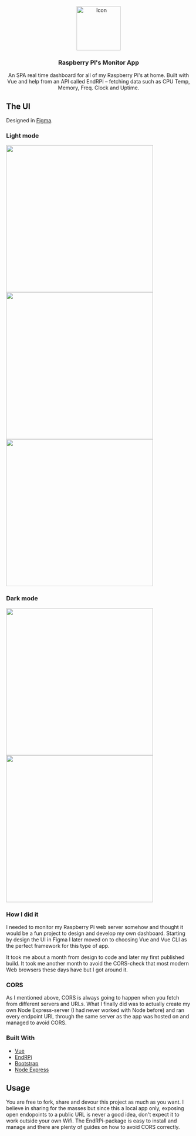 <br />
<p align="center">
    <img src="https://github.com/maclillis/rpi-system-monitor/assets/13959025/c2cb9814-6067-4839-877d-fe86a86af1dc" alt="Icon" width="120" height="120">

  <h3 align="center">Raspberry PI's Monitor App</h3>

  <p align="center">
An SPA real time dashboard for all of my Raspberry Pi's at home. Built with Vue and help from an API called EndRPI – fetching data such as CPU Temp, Memory, Freq. Clock and Uptime.
    <br />
  </p>
</p>

<!-- ABOUT THE PROJECT -->
## The UI

Designed in [Figma](https://figma.com/).

### Light mode
<img width="400" src="https://github.com/maclillis/rpi-system-monitor/assets/13959025/7c6a31ac-16ff-419d-8e29-22c39103d346">
<img width="400" src="https://github.com/maclillis/rpi-system-monitor/assets/13959025/7e9ec541-2069-4504-8944-89084a084d1d">
<img width="400" src="https://github.com/maclillis/rpi-system-monitor/assets/13959025/b8da7583-a3be-477b-a3d4-b27e0a3495fb">

### Dark mode
<img width="400" src="https://github.com/maclillis/rpi-system-monitor/assets/13959025/488be865-605b-4011-935e-d09d9e127cf3">
<img width="400" src="https://github.com/maclillis/rpi-system-monitor/assets/13959025/0c0cadd4-b365-4aee-9026-5e8c4c1f9fb1">

### How I did it

I needed to monitor my Raspberry Pi web server somehow and thought it would be a fun project to design and develop my own dashboard. Starting by design the UI in Figma I later moved on to choosing Vue and Vue CLI as the perfect framework for this type of app. 

It took me about a month from design to code and later my first published build. It took me another month to avoid the CORS-check that most modern Web browsers these days have but I got around it.

### CORS

As I mentioned above, CORS is always going to happen when you fetch from different servers and URLs. What I finally did was to actually create my own Node Express-server (I had never worked with Node before) and ran every endpoint URL through the same server as the app was hosted on and managed to avoid CORS.

### Built With

* [Vue](https://vuejs.org/)
* [EndRPi](https://endrpi.io/)
* [Bootstrap](https://getbootstrap.com/)
* [Node Express](https://expressjs.com/)

<!-- LICENSE -->
## Usage

You are free to fork, share and devour this project as much as you want. I believe in sharing for the masses but since this a local app only, exposing open endopoints to a public URL is never a good idea, don't expect it to work outside your own Wifi. The EndRPi-package is easy to install and manage and there are plenty of guides on how to avoid CORS correctly.
